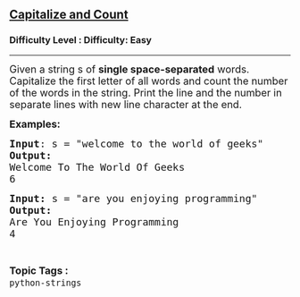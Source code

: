 <h2><a href="https://www.geeksforgeeks.org/problems/capitalize-and-count--143718/1?page=2&difficulty=Easy&status=unsolved,attempted&sortBy=accuracy">Capitalize and Count</a></h2><h3>Difficulty Level : Difficulty: Easy</h3><hr><div class="problems_problem_content__Xm_eO"><p><span style="font-size: 18px;">Given a string s of <strong>single space-separated</strong> words. Capitalize the first letter of all words and count the number of the words in the string. Print the line and the number in separate lines with new line character at the end.</span></p>
<p><span style="font-size: 18px;"><strong>Examples:</strong></span> <span style="font-size: 18px;"><strong> </strong></span></p>
<pre><span style="font-size: 18px;"><strong>Input</strong>: s = "welcome to the world of geeks"
<strong>Output:</strong> </span>
<span style="font-size: 18px;">Welcome To The World Of Geeks
6</span></pre>
<pre><span style="font-size: 18px;"><strong><span style="font-size: 18px;">Input:</span> </strong></span><span style="font-size: 18px;">s = "are you enjoying programming"
<strong>Output:
</strong>Are You Enjoying Programming
4</span><span style="font-size: 18px;"><strong> </strong></span></pre></div><br><p><span style=font-size:18px><strong>Topic Tags : </strong><br><code>python-strings</code>&nbsp;